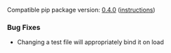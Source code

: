 <!--- https://github.com/mgroth0/deephy/releases -->

[//]: # (VERSION:1.10.3)


Compatible pip package version: [0.4.0](https://pypi.org/project/deephy/0.4.0/) ([instructions](https://colab.research.google.com/drive/1PNiGD26uBsktq64fqPg76yoN-ruixavj))


[//]: # (### New Features) 

[//]: # (### Cosmetic Changes)

### Bug Fixes
- Changing a test file will appropriately bind it on load

[//]: # (### Notes)
[//]: # (### Todo)

